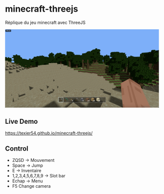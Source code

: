 # minecraft-threejs

Réplique du jeu minecraft avec ThreeJS

![Alt text](public/images/preview.png)

## Live Demo

https://texier54.github.io/minecraft-threejs/

## Control 

* ZQSD -> Mouvement
* Space -> Jump
* E -> Inventaire
* 1,2,3,4,5,6,7,8,9 -> Slot bar
* Echap -> Menu
* F5 Change camera